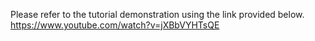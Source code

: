 Please refer to the tutorial demonstration using the link provided below.
https://www.youtube.com/watch?v=jXBbVYHTsQE
